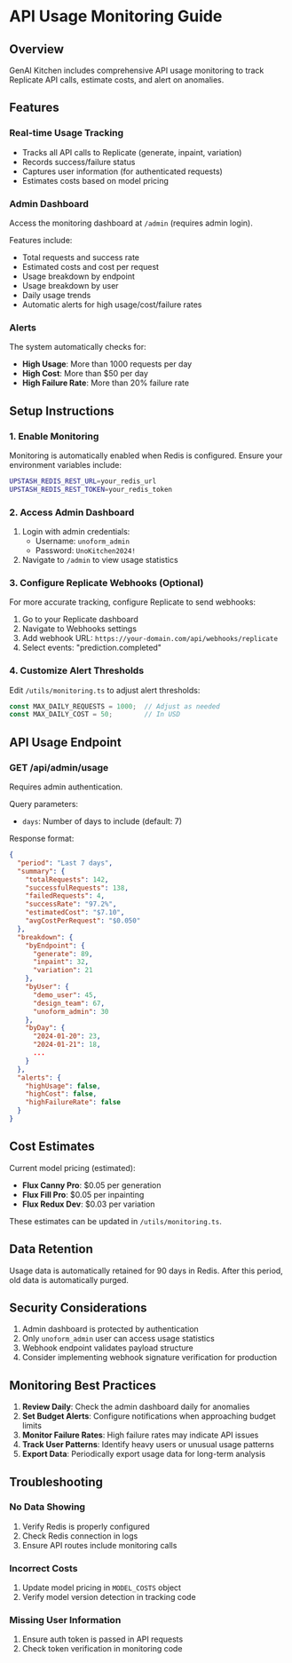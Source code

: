 # API Usage Monitoring Guide

## Overview

GenAI Kitchen includes comprehensive API usage monitoring to track Replicate API calls, estimate costs, and alert on anomalies.

## Features

### Real-time Usage Tracking
- Tracks all API calls to Replicate (generate, inpaint, variation)
- Records success/failure status
- Captures user information (for authenticated requests)
- Estimates costs based on model pricing

### Admin Dashboard
Access the monitoring dashboard at `/admin` (requires admin login).

Features include:
- Total requests and success rate
- Estimated costs and cost per request
- Usage breakdown by endpoint
- Usage breakdown by user
- Daily usage trends
- Automatic alerts for high usage/cost/failure rates

### Alerts
The system automatically checks for:
- **High Usage**: More than 1000 requests per day
- **High Cost**: More than $50 per day
- **High Failure Rate**: More than 20% failure rate

## Setup Instructions

### 1. Enable Monitoring
Monitoring is automatically enabled when Redis is configured. Ensure your environment variables include:
```bash
UPSTASH_REDIS_REST_URL=your_redis_url
UPSTASH_REDIS_REST_TOKEN=your_redis_token
```

### 2. Access Admin Dashboard
1. Login with admin credentials:
   - Username: `unoform_admin`
   - Password: `UnoKitchen2024!`
2. Navigate to `/admin` to view usage statistics

### 3. Configure Replicate Webhooks (Optional)
For more accurate tracking, configure Replicate to send webhooks:

1. Go to your Replicate dashboard
2. Navigate to Webhooks settings
3. Add webhook URL: `https://your-domain.com/api/webhooks/replicate`
4. Select events: "prediction.completed"

### 4. Customize Alert Thresholds
Edit `/utils/monitoring.ts` to adjust alert thresholds:
```typescript
const MAX_DAILY_REQUESTS = 1000;  // Adjust as needed
const MAX_DAILY_COST = 50;        // In USD
```

## API Usage Endpoint

### GET /api/admin/usage
Requires admin authentication.

Query parameters:
- `days`: Number of days to include (default: 7)

Response format:
```json
{
  "period": "Last 7 days",
  "summary": {
    "totalRequests": 142,
    "successfulRequests": 138,
    "failedRequests": 4,
    "successRate": "97.2%",
    "estimatedCost": "$7.10",
    "avgCostPerRequest": "$0.050"
  },
  "breakdown": {
    "byEndpoint": {
      "generate": 89,
      "inpaint": 32,
      "variation": 21
    },
    "byUser": {
      "demo_user": 45,
      "design_team": 67,
      "unoform_admin": 30
    },
    "byDay": {
      "2024-01-20": 23,
      "2024-01-21": 18,
      ...
    }
  },
  "alerts": {
    "highUsage": false,
    "highCost": false,
    "highFailureRate": false
  }
}
```

## Cost Estimates

Current model pricing (estimated):
- **Flux Canny Pro**: $0.05 per generation
- **Flux Fill Pro**: $0.05 per inpainting
- **Flux Redux Dev**: $0.03 per variation

These estimates can be updated in `/utils/monitoring.ts`.

## Data Retention

Usage data is automatically retained for 90 days in Redis. After this period, old data is automatically purged.

## Security Considerations

1. Admin dashboard is protected by authentication
2. Only `unoform_admin` user can access usage statistics
3. Webhook endpoint validates payload structure
4. Consider implementing webhook signature verification for production

## Monitoring Best Practices

1. **Review Daily**: Check the admin dashboard daily for anomalies
2. **Set Budget Alerts**: Configure notifications when approaching budget limits
3. **Monitor Failure Rates**: High failure rates may indicate API issues
4. **Track User Patterns**: Identify heavy users or unusual usage patterns
5. **Export Data**: Periodically export usage data for long-term analysis

## Troubleshooting

### No Data Showing
1. Verify Redis is properly configured
2. Check Redis connection in logs
3. Ensure API routes include monitoring calls

### Incorrect Costs
1. Update model pricing in `MODEL_COSTS` object
2. Verify model version detection in tracking code

### Missing User Information
1. Ensure auth token is passed in API requests
2. Check token verification in monitoring code